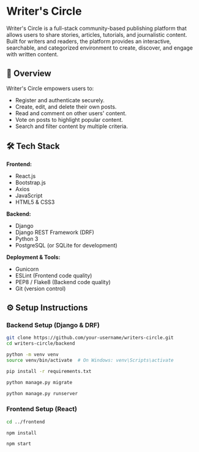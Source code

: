 # Writer's Circle

 Writer's Circle is a full-stack community-based publishing platform that allows users to share stories, articles, tutorials, 
 and journalistic content. Built for writers and readers, the platform provides an interactive, 
 searchable, and categorized environment to create, discover, and engage with written content.

## 🚀 Overview

Writer's Circle empowers users to:

- Register and authenticate securely.
- Create, edit, and delete their own posts.
- Read and comment on other users' content.
- Vote on posts to highlight popular content.
- Search and filter content by multiple criteria.

## 🛠️ Tech Stack

**Frontend:**

- React.js  
- Bootstrap.js  
- Axios  
- JavaScript  
- HTML5 & CSS3

**Backend:**

- Django  
- Django REST Framework (DRF)  
- Python 3  
- PostgreSQL (or SQLite for development)

**Deployment & Tools:**

- Gunicorn  
- ESLint (Frontend code quality)  
- PEP8 / Flake8 (Backend code quality)  
- Git (version control)

## ⚙️ Setup Instructions

### Backend Setup (Django & DRF)

```bash
git clone https://github.com/your-username/writers-circle.git
cd writers-circle/backend

python -m venv venv
source venv/bin/activate  # On Windows: venv\Scripts\activate

pip install -r requirements.txt

python manage.py migrate

python manage.py runserver
```
### Frontend Setup (React)

```bash
cd ../frontend

npm install

npm start
```

